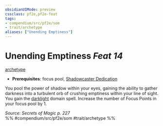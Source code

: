 ```yaml
---
obsidianUIMode: preview
cssclass: pf2e,pf2e-feat
tags:
- compendium/src/pf2e/som
- trait/archetype
aliases: ["Unending Emptiness"]
---
```

# Unending Emptiness  *Feat 14*  
[archetype](../../rules/traits/archetype.md)  

- **Prerequisites**: focus pool, [Shadowcaster Dedication](shadowcaster-dedication-som.md)

You pool the power of shadow within your eyes, gaining the ability to gather darkness into a turbulent orb of crushing emptiness within your line of sight. You gain the [darklight](../spells/darklight-som.md) domain spell. Increase the number of Focus Points in your focus pool by 1.

*Source: Secrets of Magic p. 227*  
%% #compendium/src/pf2e/som #trait/archetype %%